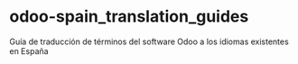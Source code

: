 # odoo-spain_translation_guides
Guía de traducción de términos del software Odoo a los idiomas existentes en España
